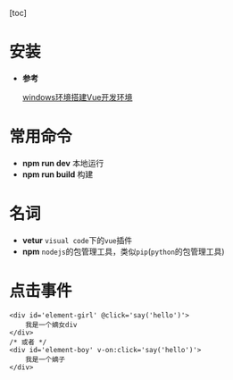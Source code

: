 [toc]

# 安装

- **参考**

  [windows环境搭建Vue开发环境](https://www.cnblogs.com/zhaomeizi/p/8483597.html)

# 常用命令

- **npm run dev**	本地运行
- **npm run build**	构建

# 名词

- **vetur** `visual code`下的`vue`插件
- **npm**	`nodejs`的包管理工具，类似`pip`(`python`的包管理工具)

# 点击事件

``` vue
<div id='element-girl' @click='say('hello')'>
    我是一个嫡女div
</div>
/* 或者 */
<div id='element-boy' v-on:click='say('hello')'>
    我是一个嫡子
</div>
```


